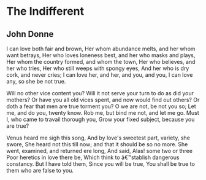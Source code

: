 # The Indifferent
## John Donne
I can love both fair and brown,
Her whom abundance melts, and her whom want betrays,
Her who loves loneness best, and her who masks and plays,
Her whom the country formed, and whom the town,
Her who believes, and her who tries,
Her who still weeps with spongy eyes,
And her who is dry cork, and never cries;
I can love her, and her, and you, and you,
I can love any, so she be not true.

Will no other vice content you?
Will it not serve your turn to do as did your mothers?
Or have you all old vices spent, and now would find out others?
Or doth a fear that men are true torment you?
O we are not, be not you so;
Let me, and do you, twenty know.
Rob me, but bind me not, and let me go.
Must I, who came to travail thorough you,
Grow your fixed subject, because you are true?

Venus heard me sigh this song,
And by love's sweetest part, variety, she swore,
She heard not this till now; and that it should be so no more.
She went, examined, and returned ere long,
And said, Alas! some two or three
Poor heretics in love there be,
Which think to â€™stablish dangerous constancy.
But I have told them, Since you will be true,
You shall be true to them who are false to you.